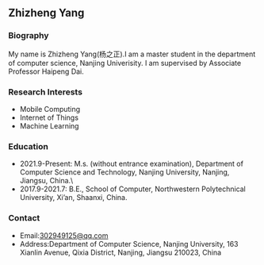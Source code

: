 ## Zhizheng Yang

### Biography
My name is Zhizheng Yang(杨之正).I am a master student in the department of computer science, Nanjing Univerisity. I am supervised by Associate Professor Haipeng Dai.

### Research Interests
- Mobile Computing
- Internet of Things
- Machine Learning

### Education
- 2021.9-Present: M.s. (without entrance examination), Department of Computer Science and Technology, Nanjing University, Nanjing, Jiangsu, China.\
- 2017.9-2021.7: B.E., School of Computer, Northwestern Polytechnical University, Xi’an, Shaanxi, China.

### Contact
- Email:302949125@qq.com
- Address:Department of Computer Science, Nanjing University, 163 Xianlin Avenue, Qixia District, Nanjing, Jiangsu 210023, China
